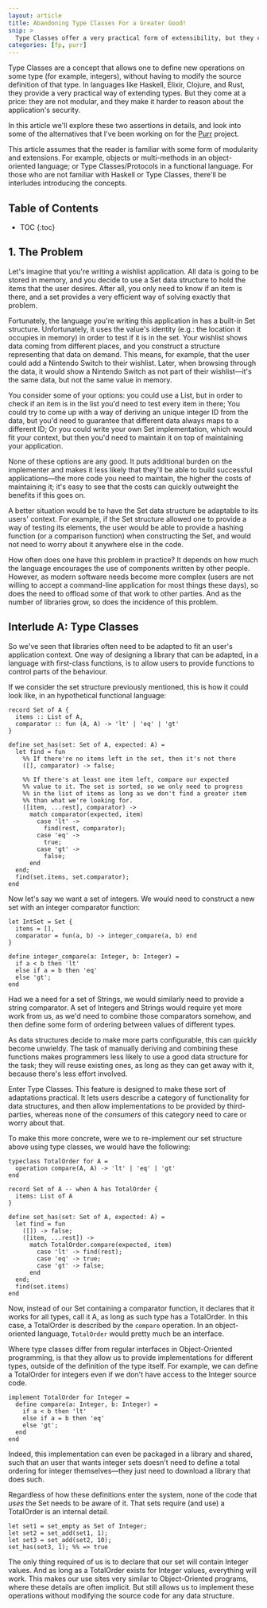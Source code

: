 ```yaml
---
layout: article
title: Abandoning Type Classes For a Greater Good!
snip: >
  Type Classes offer a very practical form of extensibility, but they come at a hefty price. In this article we explore the security and modularity issues with Type Classes, and look at some alternatives.
categories: [fp, purr]
---
```


Type Classes are a concept that allows one to define new operations on some type (for example, integers), without having to modify the source definition of that type. In languages like Haskell, Elixir, Clojure, and Rust, they provide a very practical way of extending types. But they come at a price: they are not modular, and they make it harder to reason about the application's security.

In this article we'll explore these two assertions in details, and look into some of the alternatives that I've been working on for the [Purr](https://purr.origamitower.com/) project.

This article assumes that the reader is familiar with some form of modularity and extensions. For example, objects or multi-methods in an object-oriented language; or Type Classes/Protocols in a functional language. For those who are not familiar with Haskell or Type Classes, there'll be interludes introducing the concepts.


<h2>Table of Contents</h2>

  * TOC
{:toc}

## 1. The Problem

Let's imagine that you're writing a wishlist application. All data is going to be stored in memory, and you decide to use a Set data structure to hold the items that the user desires. After all, you only need to know if an item is there, and a set provides a very efficient way of solving exactly that problem.

Fortunately, the language you're writing this application in has a built-in Set structure. Unfortunately, it uses the value's identity (e.g.: the location it occupies in memory) in order to test if it is in the set. Your wishlist shows data coming from different places, and you construct a structure representing that data on demand. This means, for example, that the user could add a Nintendo Switch to their wishlist. Later, when browsing through the data, it would show a Nintendo Switch as not part of their wishlist—it's the same data, but not the same value in memory.

You consider some of your options: you could use a List, but in order to check if an item is in the list you'd need to test every item in there; You could try to come up with a way of deriving an unique integer ID from the data, but you'd need to guarantee that different data always maps to a different ID; Or you could write your own Set implementation, which would fit your context, but then you'd need to maintain it on top of maintaining your application.

None of these options are any good. It puts additional burden on the implementer and makes it less likely that they'll be able to build successful applications—the more code you need to maintain, the higher the costs of maintaining it; it's easy to see that the costs can quickly outweight the benefits if this goes on.

A better situation would be to have the Set data structure be adaptable to its users' context. For example, if the Set structure allowed one to provide a way of testing its elements, the user would be able to provide a hashing function (or a comparison function) when constructing the Set, and would not need to worry about it anywhere else in the code.

How often does one have this problem in practice? It depends on how much the language encourages the use of components written by other people. However, as modern software needs become more complex (users are not willing to accept a command-line application for most things these days), so does the need to offload some of that work to other parties. And as the number of libraries grow, so does the incidence of this problem.


## Interlude A: Type Classes

So we've seen that libraries often need to be adapted to fit an user's application context. One way of designing a library that can be adapted, in a language with first-class functions, is to allow users to provide functions to control parts of the behaviour.

If we consider the set structure previously mentioned, this is how it could look like, in an hypothetical functional language:

```
record Set of A {
  items :: List of A,
  comparator :: fun (A, A) -> 'lt' | 'eq' | 'gt'
}

define set_has(set: Set of A, expected: A) =
  let find = fun
    %% If there're no items left in the set, then it's not there
    ([], comparator) -> false;

    %% If there's at least one item left, compare our expected
    %% value to it. The set is sorted, so we only need to progress
    %% in the list of items as long as we don't find a greater item
    %% than what we're looking for.
    ([item, ...rest], comparator) ->
      match comparator(expected, item)
        case 'lt' ->
          find(rest, comparator);
        case 'eq' ->
          true;
        case 'gt' ->
          false;
      end
  end;
  find(set.items, set.comparator);
end
```

Now let's say we want a set of integers. We would need to construct a new set with an integer comparator function:

```
let IntSet = Set {
  items = [],
  comparator = fun(a, b) -> integer_compare(a, b) end
}

define integer_compare(a: Integer, b: Integer) =
  if a < b then 'lt'
  else if a = b then 'eq'
  else 'gt';
end
```

Had we a need for a set of Strings, we would similarly need to provide a string comparator. A set of Integers and Strings would require yet more work from us, as we'd need to combine those comparators somehow, and then define some form of ordering between values of different types.

As data structures decide to make more parts configurable, this can quickly become unwieldy. The task of manually deriving and combining these functions makes programmers less likely to use a good data structure for the task; they will reuse existing ones, as long as they can get away with it, because there's less effort involved.

Enter Type Classes. This feature is designed to make these sort of adaptations practical. It lets users describe a category of functionality for data structures, and then allow implementations to be provided by third-parties, whereas none of the *consumers* of this category need to care or worry about that.

To make this more concrete, were we to re-implement our set structure above using type classes, we would have the following:

```
typeclass TotalOrder for A =
  operation compare(A, A) -> 'lt' | 'eq' | 'gt'
end

record Set of A -- when A has TotalOrder {
  items: List of A
}

define set_has(set: Set of A, expected: A) =
  let find = fun
    ([]) -> false;
    ([item, ...rest]) ->
      match TotalOrder.compare(expected, item)
        case 'lt' -> find(rest);
        case 'eq' -> true;
        case 'gt' -> false;
      end
  end;
  find(set.items)
end
```

Now, instead of our Set containing a comparator function, it declares that it works for all types, call it A, as long as such type has a TotalOrder. In this case, a TotalOrder is described by the `compare` operation. In an object-oriented language, `TotalOrder` would pretty much be an interface.

Where type classes differ from regular interfaces in Object-Oriented programming, is that they allow us to provide implementations for different types, outside of the definition of the type itself. For example, we can define a TotalOrder for integers even if we don't have access to the Integer source code.

```
implement TotalOrder for Integer =
  define compare(a: Integer, b: Integer) =
    if a < b then 'lt'
    else if a = b then 'eq'
    else 'gt';
  end
end
```

Indeed, this implementation can even be packaged in a library and shared, such that an user that wants integer sets doesn't need to define a total ordering for integer themselves—they just need to download a library that does such.

Regardless of how these definitions enter the system, none of the code that *uses* the Set needs to be aware of it. That sets require (and use) a TotalOrder is an internal detail.

```
let set1 = set_empty as Set of Integer;
let set2 = set_add(set1, 1);
let set3 = set_add(set2, 10);
set_has(set3, 1); %% => true
```

The only thing required of us is to declare that our set will contain Integer values. And as long as a TotalOrder exists for Integer values, everything will work. This makes our use sites very similar to Object-Oriented programs, where these details are often implicit. But still allows us to implement these operations without modifying the source code for any data structure.

